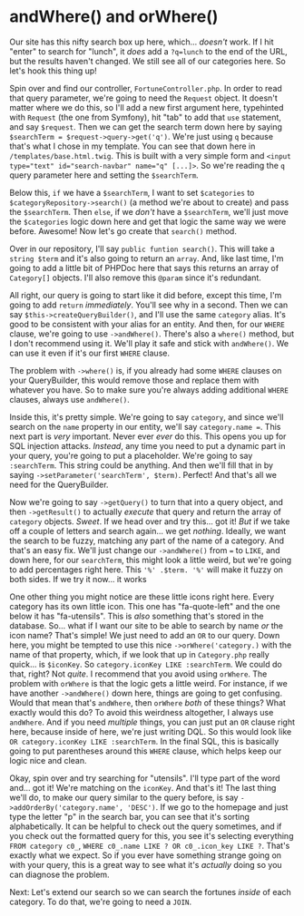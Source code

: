 # andWhere() and orWhere()

Our site has this nifty search box up here, which... *doesn't* work. If I hit "enter" to search for "lunch", it *does* add a `?q=lunch` to the end of the URL, but the results haven't changed. We still see all of our categories here. So let's hook this thing up!

Spin over and find our controller, `FortuneController.php`. In order to read that query parameter, we're going to need the `Request` object. It doesn't matter where we do this, so I'll add a new first argument here, typehinted with `Request` (the one from Symfony), hit "tab" to add that `use` statement, and say `$request`. Then we can get the search term down here by saying `$searchTerm = $request->query->get('q')`. We're just using `q` because that's what I chose in my template. You can see that down here in `/templates/base.html.twig`. This is built with a very simple form and `<input type="text" id="search-navbar" name="q" [...]>`. So we're reading the `q` query parameter here and setting the `$searchTerm`.

Below this, `if` we have a `$searchTerm`, I want to set `$categories` to `$categoryRepository->search()` (a method we're about to create) and pass the `$searchTerm`. Then `else`, if we *don't* have a `$searchTerm`, we'll just move the `$categories` logic down here and get that logic the same way we were before. Awesome! Now let's go create that `search()` method.

Over in our repository, I'll say `public funtion search()`. This will take a `string $term` and it's also going to return an `array`. And, like last time, I'm going to add a little bit of PHPDoc here that says this returns an array of `Category[]` objects. I'll also remove this `@param` since it's redundant.

All right, our query is going to start like it did before, except this time, I'm going to add `return` *immediately*. You'll see why in a second. Then we can say `$this->createQueryBuilder()`, and I'll use the same `category` alias. It's good to be consistent with your alias for an entity. And then, for our `WHERE` clause, we're going to use `->andWhere()`. There's also a `where()` method, but I don't recommend using it. We'll play it safe and stick with `andWhere()`. We can use it even if it's our first `WHERE` clause.

The problem with `->where()` is, if you already had some `WHERE` clauses on your QueryBuilder, this would remove those and replace them with whatever you have. So to make sure you're always adding additional `WHERE` clauses, always use `andWhere()`.

Inside this, it's pretty simple. We're going to say `category`, and since we'll search on the `name` property in our entity, we'll say `category.name =`. This next part is *very* important. Never ever *ever* do this. This opens you up for SQL injection attacks. *Instead*, any time you need to put a dynamic part in your query, you're going to put a placeholder. We're going to say `:searchTerm`. This string could be anything. And then we'll fill that in by saying `->setParameter('searchTerm', $term)`. Perfect! And that's all we need for the QueryBuilder.

Now we're going to say `->getQuery()` to turn that into a query object, and then `->getResult()` to actually *execute* that query and return the array of `category` objects. *Sweet*. If we head over and try this... got it! *But* if we take off a couple of letters and search again... we get *nothing*. Ideally, we want the search to be fuzzy, matching any part of the name of a category. And that's an easy fix. We'll just change our `->andWhere()` from `=` to `LIKE`, and down here, for our `searchTerm`, this might look a little weird, but we're going to add percentages right here. This `'%' .$term. '%'` will make it fuzzy on both sides. If we try it now... it works

One other thing you might notice are these little icons right here. Every category has its own little icon. This one has "fa-quote-left" and the one below it has "fa-utensils". This is *also* something that's stored in the database. So... what if I want our site to be able to search by name *or* the icon name? That's simple! We just need to add an `OR` to our query. Down here, you might be tempted to use this nice `->orWhere('category.)` with the name of that property, which, if we look that up in `Category.php` really quick... is `$iconKey`. So `category.iconKey LIKE :searchTerm`. We could do that, right? Not *quite*. I recommend that you avoid using `orWhere`. The problem with `orWhere` is that the logic gets a little weird. For instance, if we have another `->andWhere()` down here, things are going to get confusing. Would that mean that's `andWhere`, then `orWhere` *both* of these things? What exactly would this do? To avoid this weirdness altogether, I always use `andWhere`. And if you need *multiple* things, you can just put an `OR` clause right here, because inside of here, we're just writing DQL. So this would look like `OR category.iconKey LIKE :searchTerm`. In the final SQL, this is basically going to put parentheses around this `WHERE` clause, which helps keep our logic nice and clean.

Okay, spin over and try searching for "utensils". I'll type part of the word and... got it! We're matching on the `iconKey`. And that's it! The last thing we'll do, to make our query similar to the query before, is say `->addOrderBy('category.name', 'DESC')`. If we go to the homepage and just type the letter "p" in the search bar, you can see that it's sorting alphabetically. It can be helpful to check out the query sometimes, and if you check out the formatted query for this, you see it's selecting everything `FROM category c0_`, `WHERE c0_.name LIKE ? OR c0_.icon_key LIKE ?`. That's exactly what we expect. So if you ever have something strange going on with your query, this is a great way to see what it's *actually* doing so you can diagnose the problem.

Next: Let's extend our search so we can search the fortunes *inside* of each category. To do that, we're going to need a `JOIN`.
